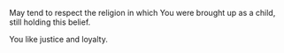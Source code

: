 May tend to respect the religion in which You were brought up as a child, still holding this belief.

You like justice and loyalty.